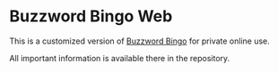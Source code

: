 # Buzzword Bingo Web

This is a customized version of [Buzzword Bingo](https://github.com/dontcallmechicken/buzzword-bingo) for private online use.

All important information is available there in the repository.
